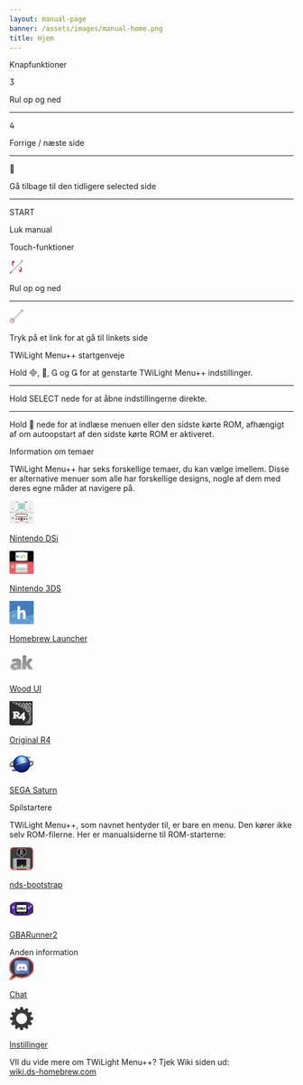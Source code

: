 ```yaml
---
layout: manual-page
banner: /assets/images/manual-home.png
title: Hjem
---
```


<div class="section-title">Knapfunktioner</div>
<div class="section-body">
    <div class="button-action-group">
        <p class="button-action button">&#xE07D;</p>
        <p class="button-action-text">Rul op og ned</p>
    </div>
    <hr>
    <div class="button-action-group">
        <p class="button-action button">&#xE07E;</p>
        <p class="button-action-text">Forrige / næste side</p>
    </div>
    <hr>
    <div class="button-action-group">
        <p class="button-action button">&#xE001;</p>
        <p class="button-action-text">Gå tilbage til den tidligere selected side</p>
    </div>
    <hr>
    <div class="button-action-group">
        <p class="button-action">START</p>
        <p class="button-action-text">Luk manual</p>
    </div>
</div>

<div class="section-title">Touch-funktioner</div>
<div class="section-body">
    <div class="button-action-group">
        <p class="button-action"><img src="/assets/images/up-down.png" alt="Rul op/ned på skærmen"></p>
        <p class="button-action-text">Rul op og ned</p>
    </div>
    <hr>
    <div class="button-action-group">
        <p class="button-action"><img src="/assets/images/tap.png" alt="Tryk på skærmen"></p>
        <p class="button-action-text">Tryk på et link for at gå til linkets side</p>
    </div>
</div>

<div class="section-title">TWiLight Menu++ startgenveje</div>
<div class="section-body">
    <p>
        Hold &#xE000;, &#xE001;, &#xE002; og &#xE003; for at genstarte TWiLight Menu++ indstillinger.
    </p>
    <hr>
    <p>
        Hold SELECT nede for at åbne indstillingerne direkte.
    </p>
    <hr>
    <p>
        Hold &#xE001; nede for at indlæse menuen eller den sidste kørte ROM, afhængigt af om autoopstart af den sidste kørte ROM er aktiveret.
    </p>
</div>

<div class="section-title">Information om temaer</div>
<div class="section-body">
    <p class="mb-2">TWiLight Menu++ har seks forskellige temaer, du kan vælge imellem. Disse er alternative menuer som alle har forskellige designs, nogle af dem med deres egne måder at navigere på.</p>
    <div class="grid-container-3">
        <div class="grid-item">
            <img src="/assets/images/dsicon.png">
            <p>
                <a href="theme1-dsi">Nintendo DSi</a>
            </p>
        </div>
        <div class="grid-item">
            <img src="/assets/images/3dsicon.png">
            <p>
                <a href="theme2-3ds">Nintendo 3DS</a>
            </p>
        </div>
        <div class="grid-item">
            <img src="/assets/images/hblicon.png">
            <p>
                <a href="theme6-hbl">Homebrew Launcher</a>
            </p>
        </div>
        <div class="grid-item">
            <img src="/assets/images/akicon.png">
            <p>
                <a href="theme4-acekard">Wood UI</a>
            </p>
        </div>
        <div class="grid-item">
            <img src="/assets/images/r4icon.png">
            <p>
                <a href="theme3-r4">Original R4</a>
            </p>
        </div>
        <div class="grid-item">
            <img src="/assets/images/saturn-logo.png">
            <p>
                <a href="theme5-saturn">SEGA Saturn</a>
            </p>
        </div>
    </div>
</div>

<div class="section-title">Spilstartere</div>
<div class="section-body">
    <p class="mb-2">TWiLight Menu++, som navnet hentyder til, er bare en menu. Den kører ikke selv ROM-filerne. Her er manualsiderne til ROM-starterne:</p>
    <div class="grid-container-2">
        <div class="grid-item">
            <img src="/assets/images/ndsbicon.png">
            <p>
                <a href="nds-bootstrap">nds-bootstrap</a>
            </p>
        </div>
        <div class="grid-item">
            <img src="/assets/images/gbaicon.png">
            <p>
                <a href="gbarunner2">GBARunner2</a>
            </p>
        </div>
    </div>
</div>

<div class="section-title">Anden information</div>
<div class="section-body">
    <div class="grid-container-2 mb-2">
        <div class="grid-item">
            <img src="/assets/images/chaticon.png">
            <p>
                <a href="chat">Chat</a>
            </p>
        </div>
        <div class="grid-item">
            <img src="/assets/images/settingsicon.png">
            <p>
                <a href="settings">Instillinger</a>
            </p>
        </div>
    </div>
    <p>
        VIl du vide mere om TWiLight Menu++? Tjek Wiki siden ud:<br><a href="https://wiki.ds-homebrew.com">wiki.ds-homebrew.com</a>
    </p>
</div>
